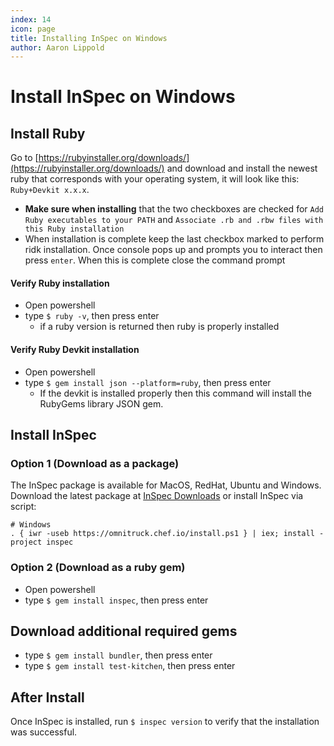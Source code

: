 ```yaml
---
index: 14
icon: page
title: Installing InSpec on Windows
author: Aaron Lippold
---
```

# Install InSpec on Windows

## Install Ruby
Go to [https://rubyinstaller.org/downloads/](https://rubyinstaller.org/downloads/) and download and install the newest ruby that corresponds with your operating system, it will look like this: `Ruby+Devkit x.x.x`.  
* **Make sure when installing** that the two checkboxes are checked for `Add Ruby executables to your PATH` and `Associate .rb and .rbw files with this Ruby installation`
* When installation is complete keep the last checkbox marked to perform ridk installation. Once console pops up and prompts you to interact then press `enter`. When this is complete close the command prompt

#### Verify Ruby installation
* Open powershell
* type `$ ruby -v`, then press enter
  * if a ruby version is returned then ruby is properly installed
#### Verify Ruby Devkit installation
* Open powershell
* type `$ gem install json --platform=ruby`, then press enter
  * If the devkit is installed properly then this command will install the RubyGems library JSON gem.

## Install InSpec
### Option 1 (Download as a package)
The InSpec package is available for MacOS, RedHat, Ubuntu and Windows. Download the latest package at [InSpec Downloads](https://downloads.chef.io/inspec) or install InSpec via script:

```
# Windows
. { iwr -useb https://omnitruck.chef.io/install.ps1 } | iex; install -project inspec
```
### Option 2 (Download as a ruby gem)
* Open powershell
* type `$ gem install inspec`, then press enter

## Download additional required gems
* type `$ gem install bundler`, then press enter
* type `$ gem install test-kitchen`, then press enter

## After Install
Once InSpec is installed, run `$ inspec version` to verify that the installation was successful.

